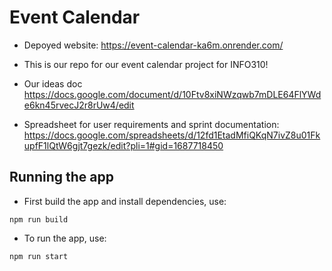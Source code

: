 # Event Calendar

- Depoyed website: https://event-calendar-ka6m.onrender.com/

- This is our repo for our event calendar project for INFO310!

- Our ideas doc https://docs.google.com/document/d/10Ftv8xiNWzqwb7mDLE64FlYWde6kn45rvecJ2r8rUw4/edit

- Spreadsheet for user requirements and sprint documentation: https://docs.google.com/spreadsheets/d/12fd1EtadMfiQKqN7ivZ8u01FkupfF1lQtW6gjt7gezk/edit?pli=1#gid=1687718450

## Running the app
- First build the app and install dependencies, use:
```shell
npm run build
```

- To run the app, use:
```shell
npm run start
```

